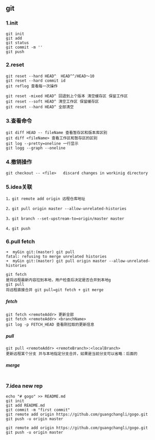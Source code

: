 ## git

### 1.init 

```
git init
git add 
git status
git commit -m ''
git push
```

### 2.reset

```
git reset --hard HEAD^  HEAD^^/HEAD～10
git reset --hard commit id
git reflog 查看每一次操作

git reset -mixed HEAD^ 回退到上个版本 清空缓存区 保留工作区
git reset --soft HEAD^ 清空工作区 保留缓存区
git reset --hard HEAD^ 全部清空
```

### 3.查看命令

```
git diff HEAD -- fileName 查看暂存区和版本库区别
git diff <fileName> 查看工作区和暂存区的区别
git log --pretty=oneline 一行显示
git logg --graph --oneline
```

### 4.撤销操作

```
git checkout -- <file>   discard changes in workinig directory
```

### 5.idea关联

```
1，git remote add origin 远程仓库地址

2，git pull origin master --allow-unrelated-histories

3，git branch --set-upstream-to=origin/master master

4，git push
```

### 6.pull fetch

```
➜  myGin git:(master) git pull
fatal: refusing to merge unrelated histories
➜  myGin git:(master) git pull origin master --allow-unrelated-histories
```

```
git fetch 
是将远程最新内容拉到本地，用户检查后决定是否合并到本地g
git pull
将远程直接合并 git pull=git fetch + git merge
```

##### fetch

```
git fetch <remoteAddr> 更新全部
git fetch <remoteAddr> <branchName>
git log -p FETCH_HEAD 查看刚拉取的更新信息
```

##### pull

```
git pull <remoteAddr> <remoteBranch>:<localBranch>
更新远程某个分支 并与本地指定分支合并，如果是当前分支可以省略：后面的
```

##### merge

```

```



### 7.idea new rep

```
echo "# gogo" >> README.md
git init
git add README.md
git commit -m "first commit"
git remote add origin https://github.com/guangchangli/gogo.git
git push -u origin master

git remote add origin https://github.com/guangchangli/gogo.git
git push -u origin master
```

